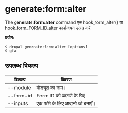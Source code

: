 # generate:form:alter
The **generate:form:alter** command एक hook_form_alter() या hook_form_FORM_ID_alter कार्यान्वयन उत्पन्न करें

**प्रयोग:**
```
$ drupal generate:form:alter [options] 
$ gfa  
```

## उपलब्ध विकल्प
विकल्प | विवरण
-------|-------------
--module | मोड्यूल का नाम।
--form-id | Form ID को बदलने के लिए
--inputs | एक फॉर्म के लिए आदानो को बनाएँ।
